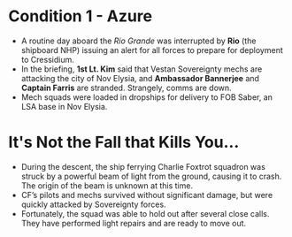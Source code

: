 # Condition 1 - Azure
- A routine day aboard the *Rio Grande* was interrupted by **Rio** (the shipboard NHP) issuing an alert for all forces to prepare for deployment to Cressidium.
- In the briefing, **1st Lt. Kim** said that Vestan Sovereignty mechs are attacking the city of Nov Elysia, and **Ambassador Bannerjee** and **Captain Farris** are stranded. Strangely, comms are down.
- Mech squads were loaded in dropships for delivery to FOB Saber, an LSA base in Nov Elysia.

# It's Not the Fall that Kills You...
- During the descent, the ship ferrying Charlie Foxtrot squadron was struck by a powerful beam of light from the ground, causing it to crash. The origin of the beam is unknown at this time.
- CF’s pilots and mechs survived without significant damage, but were quickly attacked by Sovereignty forces.
- Fortunately, the squad was able to hold out after several close calls. They have performed light repairs and are ready to move out.